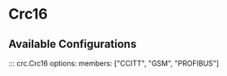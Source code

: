 # Crc16

## Available Configurations

::: crc.Crc16
    options:
        members: ["CCITT", "GSM", "PROFIBUS"]
